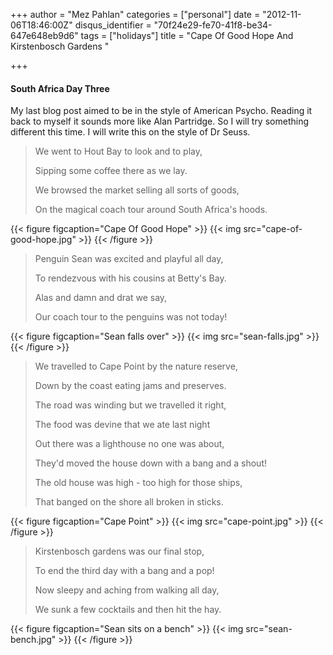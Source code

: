 +++
author = "Mez Pahlan"
categories = ["personal"]
date = "2012-11-06T18:46:00Z"
disqus_identifier = "70f24e29-fe70-41f8-be34-647e648eb9d6"
tags = ["holidays"]
title = "Cape Of Good Hope And Kirstenbosch Gardens "

+++

#### South Africa Day Three

My last blog post aimed to be in the style of American Psycho. Reading it back to myself it sounds more like Alan
Partridge. So I will try something different this time. I will write this on the style of Dr Seuss.

<!--more-->

> We went to Hout Bay to look and to play,
>
> Sipping some coffee there as we lay.
>
> We browsed the market selling all sorts of goods,
>
> On the magical coach tour around South Africa's hoods.

{{< figure figcaption="Cape Of Good Hope" >}}
    {{< img src="cape-of-good-hope.jpg" >}}
{{< /figure >}}

> Penguin Sean was excited and playful all day,
>
> To rendezvous with his cousins at Betty's Bay.
>
> Alas and damn and drat we say,
>
> Our coach tour to the penguins was not today!

{{< figure figcaption="Sean falls over" >}}
    {{< img src="sean-falls.jpg" >}}
{{< /figure >}}

> We travelled to Cape Point by the nature reserve,
>
> Down by the coast eating jams and preserves.
>
> The road was winding but we travelled it right,
>
> The food was devine that we ate last night
>
> Out there was a lighthouse no one was about,
>
> They'd moved the house down with a bang and a shout!
>
> The old house was high - too high for those ships,
>
> That banged on the shore all broken in sticks.

{{< figure figcaption="Cape Point" >}}
    {{< img src="cape-point.jpg" >}}
{{< /figure >}}

> Kirstenbosch gardens was our final stop,
>
> To end the third day with a bang and a pop!
>
> Now sleepy and aching from walking all day,
>
> We sunk a few cocktails and then hit the hay.

{{< figure figcaption="Sean sits on a bench" >}}
    {{< img src="sean-bench.jpg" >}}
{{< /figure >}}
